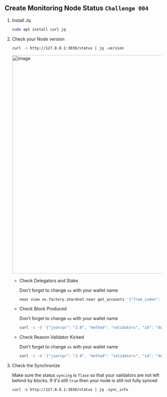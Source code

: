 ## Create Monitoring Node Status `Challenge 004`

1. Install Jq

    ```bash
    sudo apt install curl jq
    ```
    
2. Check your Node version

     ```bash
    curl -s http://127.0.0.1:3030/status | jq .version
    ```
    
    <img width="700" alt="image" src="https://user-images.githubusercontent.com/73088644/181290504-20e7cbe4-271c-47dc-92ec-fbfe85867bca.png">
    
    - Check Delegators and Stake

        Don't forget to change `xx` with your wallet name

        ```bash
        near view xx.factory.shardnet.near get_accounts '{"from_index": 0, "limit": 10}' --accountId xx.shardnet.near
        ```

    - Check Block Produced

        Don't forget to change `xx` with your wallet name
        
        ```bash
        curl -s -d '{"jsonrpc": "2.0", "method": "validators", "id": "dontcare", "params": [null]}' -H 'Content-Type: application/json' 127.0.0.1:3030 | jq  '.result.current_validators[] | select(.account_id | contains ("xx.factory.shardnet.near"))'
        
     - Check Reason Validator Kicked

        Don't forget to change `xx` with your wallet name
        
        ```bash
        curl -s -d '{"jsonrpc": "2.0", "method": "validators", "id": "dontcare", "params": [null]}' -H 'Content-Type: application/json' 127.0.0.1:3030 | jq -c '.result.prev_epoch_kickout[] | select(.account_id | contains ("xx.factory.shardnet.near"))' | jq .reason
        ```
        
3. Check the Synchronize

    Make sure the status `syncing` is `flase` so that your validators are not left behind by blocks. If it's still `true` then your node is still not fully synced
    
    ```
    curl -s http://127.0.0.1:3030/status | jq .sync_info
    ```
